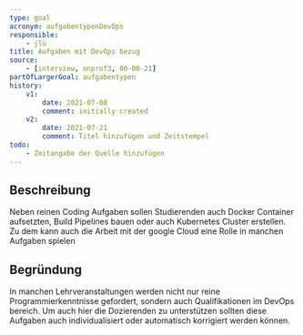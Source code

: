 ```yaml
---
type: goal
acronym: aufgabentypenDevOps
responsible: 
    - jlü
title: Aufgaben mit DevOps bezug
source:
    - [interview, nnprof3, 00-00-21]
partOfLargerGoal: aufgabentypen
history:
    v1:
        date: 2021-07-08
        comment: initially created
    v2:
        date: 2021-07-21
        comment: Titel hinzufügen und Zeitstempel
todo: 
    - Zeitangabe der Quelle hinzufügen
---
```


## Beschreibung

Neben reinen Coding Aufgaben sollen Studierenden auch Docker Container aufsetzten, Build Pipelines bauen oder auch Kubernetes
Cluster erstellen. Zu dem kann auch die Arbeit mit der google Cloud eine Rolle in manchen Aufgaben spielen
## Begründung

In manchen Lehrveranstaltungen werden nicht nur reine Programmierkenntnisse gefordert, sondern auch Qualifikationen im DevOps bereich. Um 
auch hier die Dozierenden zu unterstützen sollten diese Aufgaben auch individualisiert oder automatisch korrigiert werden können.
